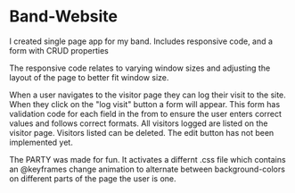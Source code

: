 # Band-Website
I created single page app for my band. Includes responsive code, and a form with CRUD properties

The responsive code relates to varying window sizes and adjusting the layout of the page to better fit 
window size.

When a user navigates to the visitor page they can log their visit to the site. When they click on the
"log visit" button a form will appear. This form has validation code for each field in the from to ensure 
the user enters correct values and follows correct formats. All visitors logged are listed on the visitor
page. Visitors listed can be deleted. The edit button has not been implemented yet. 

The PARTY was made for fun. It activates a differnt .css file which contains an @keyframes change animation to
alternate between background-colors on different parts of the page the user is one.
